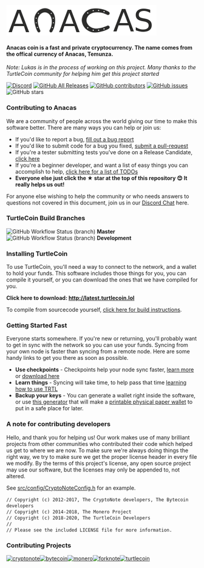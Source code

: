 ![image](https://github.com/gftradco/anacas/blob/development/anacasName.png)

#### Anacas coin is a fast and private cryptocurrency. The name comes from the offical currency of Anacas, Temunza.
_Note: Lukas is in the process of working on this project. Many thanks to the TurtleCoin community for helping him get this project started_

[![Discord](https://img.shields.io/discord/388915017187328002?label=OfferingsToCthulhu)](https://discord.gg/nZdbAW) [![GitHub All Releases](https://img.shields.io/github/downloads/turtlecoin/turtlecoin/total?label=Downloads)](http://latest.turtlecoin.lol) [![GitHub contributors](https://img.shields.io/github/contributors-anon/turtlecoin/turtlecoin?label=Contributors)](https://github.com/turtlecoin/turtlecoin/graphs/contributors) [![GitHub issues](https://img.shields.io/github/issues/turtlecoin/turtlecoin?label=Issues)](https://github.com/turtlecoin/turtlecoin/issues) ![GitHub stars](https://img.shields.io/github/stars/turtlecoin/turtlecoin?label=Github%20Stars)

### Contributing to Anacas

We are a community of people across the world giving our time to make this software better. There are many ways you can help or join us:

-   If you'd like to report a bug, [fill out a bug report](https://github.com/turtlecoin/turtlecoin/issues/new?template=bug_report.md)
-   If you'd like to submit code for a bug you fixed, [submit a pull-request](https://github.com/turtlecoin/turtlecoin/compare)
-   If you're a tester submitting tests you've done on a Release Candidate, [click here](https://github.com/turtlecoin/turtlecoin/issues/new?template=release-candidate.md)
-   If you're a beginner developer, and want a list of easy things you can accomplish to help, [click here for a list of TODOs](https://github.com/turtlecoin/turtlecoin/labels/GOOD%20FIRST%20ISSUE)
-   **Everyone else just click the ★ star at the top of this repository 😊 It really helps us out!**

For anyone else wishing to help the community or who needs answers to questions not covered in this document, join us in our [Discord Chat](http://chat.turtlecoin.lol) here.

### TurtleCoin Build Branches

![GitHub Workflow Status (branch)](https://img.shields.io/github/workflow/status/turtlecoin/turtlecoin/Build/master) **Master**
![GitHub Workflow Status (branch)](https://img.shields.io/github/workflow/status/turtlecoin/turtlecoin/Build/development) **Development**

### Installing TurtleCoin

To use TurtleCoin, you'll need a way to connect to the network, and a wallet to hold your funds. This software includes those things for you, you can compile it yourself, or you can download the ones that we have compiled for you.

**Click here to download: http://latest.turtlecoin.lol**

To compile from sourcecode yourself, [click here for build instructions](https://github.com/turtlecoin/turtlecoin/blob/development/COMPILE.md).

### Getting Started Fast

Everyone starts somewhere. If you're new or returning, you'll probably want to get in sync with the network so you can use your funds. Syncing from your own node is faster than syncing from a remote node. Here are some handy links to get you there as soon as possible.

-   **Use checkpoints** - Checkpoints help your node sync faster, [learn more](http://checkpoints.turtlecoin.lol/use.html) or [download here](http://checkpoints.turtlecoin.lol)
-   **Learn things** - Syncing will take time, to help pass that time [learning how to use TRTL](https://docs.turtlecoin.lol/)
-   **Backup your keys** - You can generate a wallet right inside the software, or use [this generator](https://turtlecoin.lol/wallet/) that will make a [printable physical paper wallet](https://docs.turtlecoin.lol/guides/wallets/making-a-wallet) to put in a safe place for later.

### A note for contributing developers

Hello, and thank you for helping us! Our work makes use of many brilliant projects from other communities who contributed their code which helped us get to where we are now. To make sure we're always doing things the right way, we try to make sure we get the proper license header in every file we modify. By the terms of this project's license, any open source project may use our software, but the licenses may only be appended to, not altered. 

See [src/config/CryptoNoteConfig.h](https://github.com/turtlecoin/turtlecoin/commit/28cfef2575f2d767f6e512f2a4017adbf44e610e) for an example.

```
// Copyright (c) 2012-2017, The CryptoNote developers, The Bytecoin developers
// Copyright (c) 2014-2018, The Monero Project
// Copyright (c) 2018-2020, The TurtleCoin Developers
//
// Please see the included LICENSE file for more information.
```

### Contributing Projects

[![cryptonote](https://user-images.githubusercontent.com/34389545/72484723-d84bf700-37ca-11ea-812e-e24cd7bf9fca.png)](https://cryptonote.org/)[![bytecoin](https://user-images.githubusercontent.com/34389545/72484467-ef3e1980-37c9-11ea-903d-3d1266e9c4c2.png)](https://bytecoin.org/)[![monero](https://user-images.githubusercontent.com/34389545/72484448-e0576700-37c9-11ea-934a-15a7d9231709.png)](https://web.getmonero.org/)[![forknote](https://user-images.githubusercontent.com/34389545/72484430-d59cd200-37c9-11ea-8529-e06ae2426dca.png)](http://forknote.net/)[![turtlecoin](https://user-images.githubusercontent.com/34389545/72484404-c0c03e80-37c9-11ea-8754-0b5a8e797965.png)](https://turtlecoin.lol)

